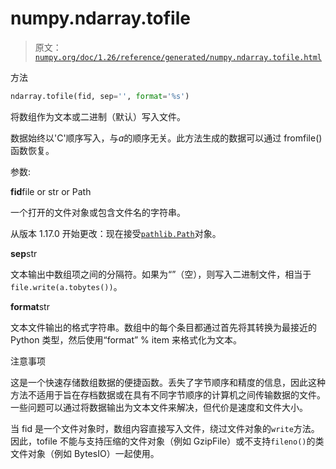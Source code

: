 # numpy.ndarray.tofile

> 原文：[`numpy.org/doc/1.26/reference/generated/numpy.ndarray.tofile.html`](https://numpy.org/doc/1.26/reference/generated/numpy.ndarray.tofile.html)

方法

```py
ndarray.tofile(fid, sep='', format='%s')
```

将数组作为文本或二进制（默认）写入文件。

数据始终以'C'顺序写入，与*a*的顺序无关。此方法生成的数据可以通过 fromfile()函数恢复。

参数:

**fid**file or str or Path

一个打开的文件对象或包含文件名的字符串。

从版本 1.17.0 开始更改：现在接受[`pathlib.Path`](https://docs.python.org/3/library/pathlib.html#pathlib.Path "(在 Python v3.11 中)")对象。

**sep**str

文本输出中数组项之间的分隔符。如果为“”（空），则写入二进制文件，相当于`file.write(a.tobytes())`。

**format**str

文本文件输出的格式字符串。数组中的每个条目都通过首先将其转换为最接近的 Python 类型，然后使用“format” % item 来格式化为文本。

注意事项

这是一个快速存储数组数据的便捷函数。丢失了字节顺序和精度的信息，因此这种方法不适用于旨在存档数据或在具有不同字节顺序的计算机之间传输数据的文件。一些问题可以通过将数据输出为文本文件来解决，但代价是速度和文件大小。

当 fid 是一个文件对象时，数组内容直接写入文件，绕过文件对象的`write`方法。因此，tofile 不能与支持压缩的文件对象（例如 GzipFile）或不支持`fileno()`的类文件对象（例如 BytesIO）一起使用。
